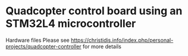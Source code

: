 # Quadcopter control board using an STM32L4 microcontroller
Hardware files
Please see https://christidis.info/index.php/personal-projects/quadcopter-controller for more details